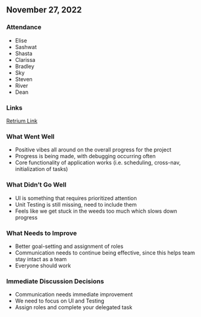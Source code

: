 ## November 27, 2022

### Attendance
-	Elise
-	Sashwat
-	Shasta
-	Clarissa
-	Bradley
-	Sky
-	Steven
-	River
-	Dean

### Links

[Retrium Link](https://app.retrium.com/team-room/6b031ea6-ff68-4a96-b626-9fa3e626bfe6?utm_campaign=team-room-invite&utm_content=link-invite&utm_invitedby=rrn%3Auser%3A9a1fc911-1fbf-4bf8-a997-3b7f6df11ecd&utm_medium=own-referral&utm_source=retrium)

### What Went Well

-	Positive vibes all around on the overall progress for the project
-	Progress is being made, with debugging occurring often
-	Core functionality of application works (i.e. scheduling, cross-nav, initialization of tasks)
### What Didn’t Go Well
-	UI is something that requires prioritized attention
-	Unit Testing is still missing, need to include them
-	Feels like we get stuck in the weeds too much which slows down progress
### What Needs to Improve
-	Better goal-setting and assignment of roles
-	Communication needs to continue being effective, since this helps team stay intact as a team
-	Everyone should work
### Immediate Discussion Decisions
-	Communication needs immediate improvement
-	We need to focus on UI and Testing
-	Assign roles and complete your delegated task
